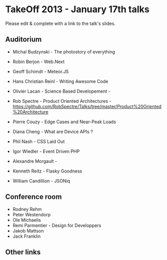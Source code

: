 # TakeOff 2013 - January 17th talks

Please edit & complete with a link to the talk's slides.

## Auditorium

- Michal Budzynski - The photostory of everything
- Robin Berjon - Web.Next
- Geoff Schimdt - Meteor.JS
- Hans Christian Reinl - Writing Awesome Code
- Olivier Lacan - Science Based Developement - 
- Rob Spectre - Product Oriented Architectures - https://github.com/RobSpectre/Talks/tree/master/Product%20Oriented%20Architecture

- Pierre Couzy - Edge Cases and Near-Peak Loads
- Diana Cheng - What are Device APIs ?
- Phil Nash - CSS Laid Out
- Igor Wiedler - Event Driven PHP
- Alexandre Morgault -
- Kenneth Reitz - Flasky Goodness
- William Candillion - JSONiq

## Conference room

- Rodney Rehm
- Peter Westendorp
- Ole Michaelis
- Remi Parmentier - Design for Developpers
- Jakob Mattson
- Jack Franklin

## Other links
